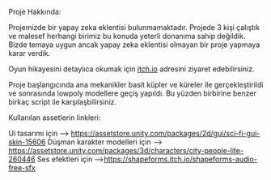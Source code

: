 Proje Hakkında: 

Projemizde bir yapay zeka eklentisi bulunmamaktadır. Projede 3 kişi çalıştık ve malesef herhangi birimiz bu konuda yeterli donanıma sahip değildik.
Bizde temaya uygun ancak yapay zeka eklentisi olmayan bir proje yapmaya karar verdik.

Oyun hikayesini detaylıca okumak için [itch.io](https://13fps.itch.io/oua-grup-72-proje) adresini ziyaret edebilirsiniz.

Proje başlangıcında ana mekanikler basit küpler ve küreler ile gerçekleştirildi ve sonrasında lowpoly modellere geçiş yapıldı.
Bu yüzden birbirine benzer birkaç script ile karşılaşbilirsiniz.

Kullanılan assetlerin linkleri:

Ui tasarımı için --> https://assetstore.unity.com/packages/2d/gui/sci-fi-gui-skin-15606 
Düşman karakter modelleri için --> https://assetstore.unity.com/packages/3d/characters/city-people-lite-260446 
Ses efektleri için -->https://shapeforms.itch.io/shapeforms-audio-free-sfx

